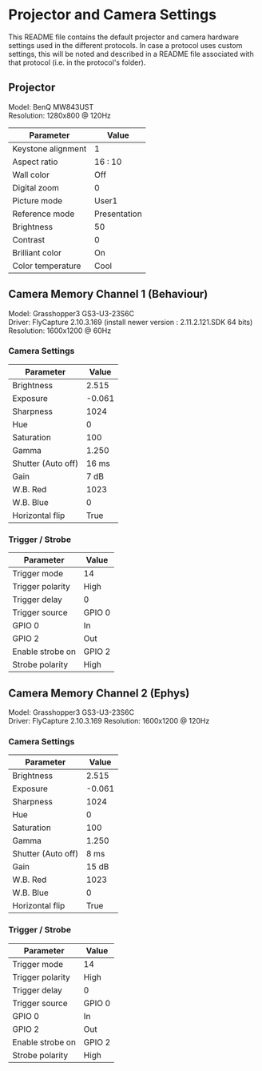 # Projector and Camera Settings

This README file contains the default projector and camera hardware settings used in the different protocols. In case a protocol uses custom settings, this will be noted and described in a README file associated with that protocol (i.e. in the protocol's folder).

## Projector

Model: BenQ MW843UST  
Resolution: 1280x800 @ 120Hz

| Parameter          | Value        |
| ------------------ | ------------ |
| Keystone alignment | 1            |
| Aspect ratio       | 16 : 10      |
| Wall color         | Off          |
| Digital zoom       | 0            |
| Picture mode       | User1        |
| Reference mode     | Presentation |
| Brightness         | 50           |
| Contrast           | 0            |
| Brilliant color    | On           |
| Color temperature  | Cool         |

## Camera Memory Channel 1 (Behaviour)

Model: Grasshopper3 GS3-U3-23S6C  
Driver: FlyCapture 2.10.3.169 (install newer version : 2.11.2.121.SDK 64 bits)
Resolution: 1600x1200 @ 60Hz

### Camera Settings

| Parameter          | Value        |
| ------------------ | ------------ |
| Brightness         | 2.515        |
| Exposure           | -0.061       |
| Sharpness          | 1024         |
| Hue                | 0            |
| Saturation         | 100          |
| Gamma              | 1.250        |
| Shutter (Auto off) | 16 ms        |
| Gain               | 7 dB         |
| W.B. Red           | 1023         |
| W.B. Blue          | 0            |
| Horizontal flip    | True         |

### Trigger / Strobe

| Parameter          | Value        |
| ------------------ | ------------ |
| Trigger mode       | 14           |
| Trigger polarity   | High         |
| Trigger delay      | 0            |
| Trigger source     | GPIO 0       |
| GPIO 0             | In           |
| GPIO 2             | Out          |
| Enable strobe on   | GPIO 2       |
| Strobe polarity    | High         |

## Camera Memory Channel 2 (Ephys)

Model: Grasshopper3 GS3-U3-23S6C  
Driver: FlyCapture 2.10.3.169
Resolution: 1600x1200 @ 120Hz

### Camera Settings

| Parameter          | Value        |
| ------------------ | ------------ |
| Brightness         | 2.515        |
| Exposure           | -0.061       |
| Sharpness          | 1024         |
| Hue                | 0            |
| Saturation         | 100          |
| Gamma              | 1.250        |
| Shutter (Auto off) | 8 ms         |
| Gain               | 15 dB        |
| W.B. Red           | 1023         |
| W.B. Blue          | 0            |
| Horizontal flip    | True         |

### Trigger / Strobe

| Parameter          | Value        |
| ------------------ | ------------ |
| Trigger mode       | 14           |
| Trigger polarity   | High         |
| Trigger delay      | 0            |
| Trigger source     | GPIO 0       |
| GPIO 0             | In           |
| GPIO 2             | Out          |
| Enable strobe on   | GPIO 2       |
| Strobe polarity    | High         |

